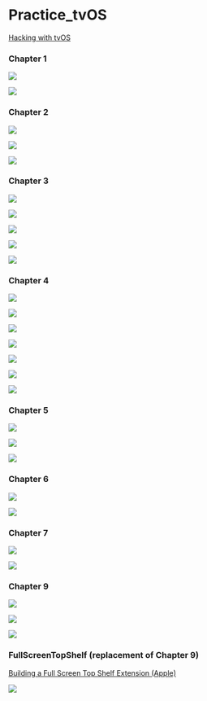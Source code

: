 # Practice_tvOS

[Hacking with tvOS](https://www.hackingwithswift.com/store/hacking-with-tvos)

### Chapter 1

![](images/1.png)

![](images/2.png)

### Chapter 2

![](images/3.png)

![](images/4.png)

![](images/5.png)

### Chapter 3

![](images/6.png)

![](images/7.png)

![](images/8.png)

![](images/9.png)

![](images/10.png)

### Chapter 4

![](images/11.png)

![](images/12.png)

![](images/13.png)

![](images/14.png)

![](images/15.png)

![](images/16.png)

![](images/17.png)

### Chapter 5

![](images/18.png)

![](images/19.png)

![](images/20.png)

### Chapter 6

![](images/21.png)

![](images/22.png)

### Chapter 7

![](images/23.png)

![](images/24.png)

### Chapter 9

![](images/25.png)

![](images/26.png)

![](images/27.png)

### FullScreenTopShelf (replacement of Chapter 9)

[Building a Full Screen Top Shelf Extension (Apple)](https://developer.apple.com/documentation/tvservices/building_a_full_screen_top_shelf_extension?changes=__3_1)

![](images/28.png)